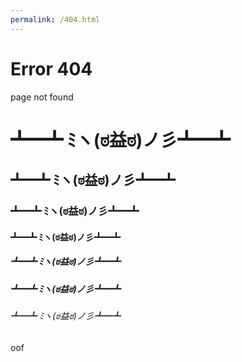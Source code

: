 ```yaml
---
permalink: /404.html
---
```


# Error 404

page not found

# ┻━┻ ﾐヽ(ಠ益ಠ)ノ彡┻━┻
## ┻━┻ ﾐヽ(ಠ益ಠ)ノ彡┻━┻
### ┻━┻ ﾐヽ(ಠ益ಠ)ノ彡┻━┻
#### ┻━┻ ﾐヽ(ಠ益ಠ)ノ彡┻━┻
##### ┻━┻ ﾐヽ(ಠ益ಠ)ノ彡┻━┻
##### ┻━┻ ﾐヽ(ಠ益ಠ)ノ彡┻━┻
###### ┻━┻ ﾐヽ(ಠ益ಠ)ノ彡┻━┻

oof
